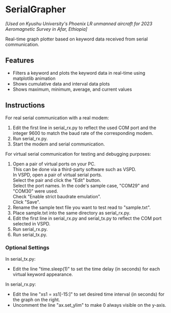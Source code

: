 # SerialGrapher
*[Used on Kyushu University's Phoenix LR unmanned aircraft for 2023 Aeromagnetic Survey in Afar, Ethiopia]*

Real-time graph plotter based on keyword data received from serial communication.

## Features
- Filters a keyword and plots the keyword data in real-time using matplotlib animation
- Shows cumulative data and interval data plots
- Shows maximum, minimum, average, and current values

## Instructions
For real serial communication with a real modem:
1. Edit the first line in serial_rx.py to reflect the used COM port and the integer 9600 to match the baud rate of the corresponding modem.
2. Run serial_rx.py.
3. Start the modem and serial communication.

For virtual serial communication for testing and debugging purposes:
1. Open a pair of virtual ports on your PC.<br>
  This can be done via a third-party software such as VSPD.<br>
  In VSPD, open a pair of virtual serial ports.<br>
  Select the pair and click the "Edit" button.<br>
  Select the port names. In the code's sample case, "COM29" and "COM30" were used.<br>
  Check "Enable strict baudrate emulation".<br>
  Click "Save".
2. Rename the sample text file you want to test read to "sample.txt".
3. Place sample.txt into the same directory as serial_rx.py.
4. Edit the first line in serial_rx.py and serial_tx.py to reflect the COM port selected in VSPD.
5. Run serial_rx.py.
6. Run serial_tx.py.

### Optional Settings
In serial_tx.py:
- Edit the line "time.sleep(1)" to set the time delay (in seconds) for each virtual keyword appearance. 

In serial_rx.py:
- Edit the line "xs1 = xs1[-15:]" to set desired time interval (in seconds) for the graph on the right.
- Uncomment the line "ax.set_ylim" to make 0 always visible on the y-axis.
